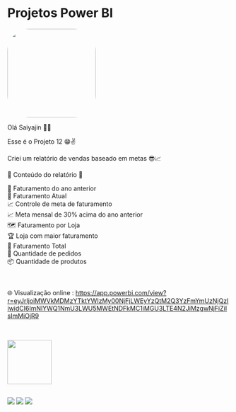 # Projetos Power BI

<img width="200" height="200" align="center" style="border-radius:50px;" src="https://th.bing.com/th/id/R.a80a09565c27bd89fd9197f9f86e787c?rik=Jc%2buZFDdx%2bov8Q&riu=http%3a%2f%2f1.bp.blogspot.com%2f-C_czuxHGN_8%2fUiSiMbQLrnI%2fAAAAAAAAAOQ%2fe1OVOmkIkug%2fs1600%2ftumblr_m8svkcyf091qk9v2do1_500.gif&ehk=iOiF8Ryv%2fq66s8w4AsqT61CxF0Qn5FsPGDsexn%2filOE%3d&risl=&pid=ImgRaw&r=0" />

Olá Saiyajin 👊💥

Esse é o Projeto 12 😁✌️

Criei um relatório de vendas baseado em metas 😎📈

📄 Conteúdo do relatório 📄

📅 Faturamento do ano anterior<br>
📅 Faturamento Atual<br>
📈 Controle de meta de faturamento <br>
📈 Meta mensal de 30% acima do ano anterior <br>
🗺️ Faturamento por Loja <br>
🏆 Loja com maior faturamento <br>
💸 Faturamento Total <br>
🛒 Quantidade de pedidos <br>
📦 Quantidade de produtos <br>

<br><br>
🌐 Visualização online : 
https://app.powerbi.com/view?r=eyJrIjoiMWVkMDMzYTktYWIzMy00NjFjLWEyYzQtM2Q3YzFmYmUzNjQzIiwidCI6ImNlYWQ1NmU3LWU5MWEtNDFkMC1iMGU3LTE4N2JiMzgwNjFiZiIsImMiOjR9

##

<div style="display: inline_block"><br>
  <img width="100" height="100" align="center" src="https://cdn.iconscout.com/icon/free/png-64/power-bi-3244521-2701891.png" />  
</div>

  ##
 
<div> 
  <a href="https://www.youtube.com/channel/UC6aR2nPTkD6GECmEjQBEWtQ" target="_blank"><img src="https://img.shields.io/badge/YouTube-FF0000?style=for-the-badge&logo=youtube&logoColor=white" target="_blank"></a>
  <a href = "mailto:sayajinsql@outlook.com"><img src="https://img.shields.io/badge/Microsoft_Outlook-0078D4?style=for-the-badge&logo=microsoft-outlook&logoColor=white" target="_blank"></a>
  <a href="https://www.linkedin.com/in/jvnogueiraa" target="_blank"><img src="https://img.shields.io/badge/-LinkedIn-%230077B5?style=for-the-badge&logo=linkedin&logoColor=white" target="_blank"></a> 

 
</div>
